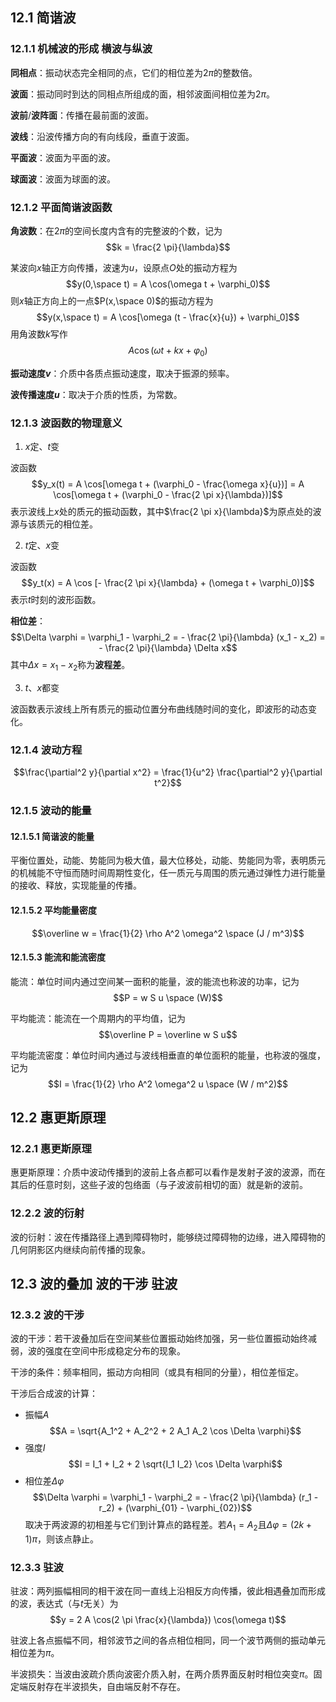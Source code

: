 ## 12.1 简谐波

### 12.1.1 机械波的形成 横波与纵波

**同相点**：振动状态完全相同的点，它们的相位差为$2 \pi$的整数倍。

**波面**：振动同时到达的同相点所组成的面，相邻波面间相位差为$2 \pi$。

**波前**/**波阵面**：传播在最前面的波面。

**波线**：沿波传播方向的有向线段，垂直于波面。

**平面波**：波面为平面的波。

**球面波**：波面为球面的波。

### 12.1.2 平面简谐波函数

**角波数**：在$2 \pi$的空间长度内含有的完整波的个数，记为
$$k = \frac{2 \pi}{\lambda}$$

某波向$x$轴正方向传播，波速为$u$，设原点$O$处的振动方程为
$$y(0,\space t) = A \cos(\omega t + \varphi_0)$$
则$x$轴正方向上的一点$P(x,\space 0)$的振动方程为
$$y(x,\space t) = A \cos[\omega (t - \frac{x}{u}) + \varphi_0]$$
用角波数$k$写作
$$A\cos(\omega t + k x + \varphi_0)$$

**振动速度$v$**：介质中各质点振动速度，取决于振源的频率。

**波传播速度$u$**：取决于介质的性质，为常数。

### 12.1.3 波函数的物理意义

1) $x$定、$t$变

波函数
$$y_x(t) = A \cos[\omega t + (\varphi_0 - \frac{\omega x}{u})] = A \cos[\omega t + (\varphi_0 - \frac{2 \pi x}{\lambda})]$$
表示波线上$x$处的质元的振动函数，其中$\frac{2 \pi x}{\lambda}$为原点处的波源与该质元的相位差。

2) $t$定、$x$变

波函数
$$y_t(x) = A \cos [- \frac{2 \pi x}{\lambda} + (\omega t + \varphi_0)]$$
表示$t$时刻的波形函数。

**相位差**：
$$\Delta \varphi = \varphi_1 - \varphi_2 = - \frac{2 \pi}{\lambda} (x_1 - x_2) = - \frac{2 \pi}{\lambda} \Delta x$$
其中$\Delta x = x_1 - x_2$称为**波程差**。

3) $t$、$x$都变

波函数表示波线上所有质元的振动位置分布曲线随时间的变化，即波形的动态变化。

### 12.1.4 波动方程

$$\frac{\partial^2 y}{\partial x^2} = \frac{1}{u^2} \frac{\partial^2 y}{\partial t^2}$$

### 12.1.5 波动的能量

#### 12.1.5.1 简谐波的能量

平衡位置处，动能、势能同为极大值，最大位移处，动能、势能同为零，表明质元的机械能不守恒而随时间周期性变化，任一质元与周围的质元通过弹性力进行能量的接收、释放，实现能量的传播。

#### 12.1.5.2 平均能量密度

$$\overline w = \frac{1}{2} \rho A^2 \omega^2 \space (J / m^3)$$

#### 12.1.5.3 能流和能流密度

能流：单位时间内通过空间某一面积的能量，波的能流也称波的功率，记为
$$P = w S u \space (W)$$

平均能流：能流在一个周期内的平均值，记为
$$\overline P = \overline w S u$$

平均能流密度：单位时间内通过与波线相垂直的单位面积的能量，也称波的强度，记为
$$I = \frac{1}{2} \rho A^2 \omega^2 u \space (W / m^2)$$

## 12.2 惠更斯原理

### 12.2.1 惠更斯原理

惠更斯原理：介质中波动传播到的波前上各点都可以看作是发射子波的波源，而在其后的任意时刻，这些子波的包络面（与子波波前相切的面）就是新的波前。

### 12.2.2 波的衍射

波的衍射：波在传播路径上遇到障碍物时，能够绕过障碍物的边缘，进入障碍物的几何阴影区内继续向前传播的现象。

## 12.3 波的叠加 波的干涉 驻波

### 12.3.2 波的干涉

波的干涉：若干波叠加后在空间某些位置振动始终加强，另一些位置振动始终减弱，波的强度在空间中形成稳定分布的现象。

干涉的条件：频率相同，振动方向相同（或具有相同的分量），相位差恒定。

干涉后合成波的计算：

- 振幅$A$
$$A = \sqrt{A_1^2 + A_2^2 + 2 A_1 A_2 \cos \Delta \varphi}$$
- 强度$I$
$$I = I_1 + I_2 + 2 \sqrt{I_1 I_2} \cos \Delta \varphi$$
- 相位差$\Delta \varphi$
$$\Delta \varphi = \varphi_1 - \varphi_2 = - \frac{2 \pi}{\lambda} (r_1 - r_2) + (\varphi_{01} - \varphi_{02})$$
取决于两波源的初相差与它们到计算点的路程差。若$A_1 = A_2$且$\Delta \varphi = (2 k + 1) \pi$，则该点静止。

### 12.3.3 驻波

驻波：两列振幅相同的相干波在同一直线上沿相反方向传播，彼此相遇叠加而形成的波，表达式（与$t$无关）为
$$y = 2 A \cos(2 \pi \frac{x}{\lambda}) \cos(\omega t)$$

驻波上各点振幅不同，相邻波节之间的各点相位相同，同一个波节两侧的振动单元相位差为$\pi$。

半波损失：当波由波疏介质向波密介质入射，在两介质界面反射时相位突变$\pi$。固定端反射存在半波损失，自由端反射不存在。